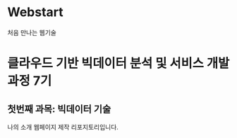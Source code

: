 # Webstart
처음 만나는 웹기술

# 클라우드 기반 빅데이터 분석 및 서비스 개발 과정 7기
## 첫번째 과목: 빅데이터 기술

나의 소개 웹페이지 제작 리포지토리입니다.
